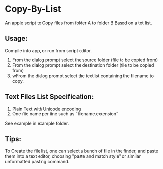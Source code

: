 Copy-By-List
============

An apple script to Copy files from folder A to folder B Based on a txt list.

Usage:
--------
Compile into app, or run from script editor.

1. From the dialog prompt select the source folder (file to be copied from)
2. From the dialog prompt select the destination folder (file to be copied from)
3. wFrom the dialog prompt select the textlist containing the filename to copy.

Text Files List Specification:
--------

1. Plain Text with Unicode encoding, 
2. One file name per line such as "filename.extension"

See example in example folder.

Tips:
--------

To Create the file list, one can select a bunch of file in the finder, and paste them into a text editor, choosing "paste and match style" or similar unformatted pasting command.